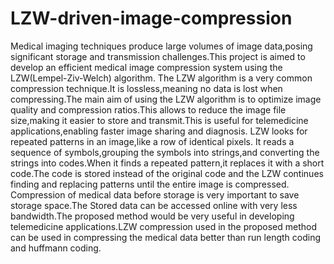 # LZW-driven-image-compression
Medical imaging techniques produce large volumes of image data,posing significant storage and transmission challenges.This project is aimed to develop an efficient medical image compression system using the LZW(Lempel-Ziv-Welch) algorithm.
The LZW algorithm is a very common compression technique.It is lossless,meaning no data is lost when compressing.The main aim of using the LZW algorithm is to optimize image quality and compression ratios.This allows to reduce the image file size,making it easier to store and transmit.This is useful for telemedicine applications,enabling faster image sharing and diagnosis.
LZW looks for repeated patterns in an image,like a row of identical pixels. It reads a sequence of symbols,grouping the symbols into strings,and converting the strings into codes.When it finds a repeated pattern,it replaces it with a short code.The code is stored instead of the original code and the LZW continues finding and replacing patterns until the entire image is compressed.
Compression of medical data before storage is very important to save storage space.The Stored data can be accessed online with very less bandwidth.The proposed method would be very useful in developing telemedicine applications.LZW compression used in the proposed method can be used in compressing the medical data better than run length coding and huffmann coding.

